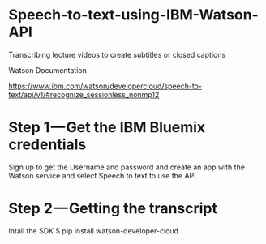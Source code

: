 # Speech-to-text-using-IBM-Watson-API
Transcribing lecture videos to create subtitles or closed captions

Watson Documentation

https://www.ibm.com/watson/developercloud/speech-to-text/api/v1/#recognize_sessionless_nonmp12

# Step 1 — Get the IBM Bluemix credentials
  Sign up to get the Username and password and create an app with the Watson service and select Speech to text to use the API
# Step 2 — Getting the transcript
  Intall the SDK
 $ pip install watson-developer-cloud

